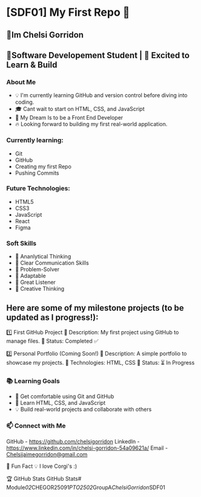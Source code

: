 # [SDF01] My First Repo 🚀


## 👋Im Chelsi Gorridon
## 🌱Software Developement Student | 🚀 Excited to Learn & Build

### About Me

- 💡  I'm currently learning GitHub and version control before diving into coding.
- 🎓  Cant wait to start on HTML, CSS, and JavaScript
- 🤖  My Dream Is to be a Front End Developer
- 🔥  Looking forward to building my first real-world application.


### Currently learning:

- Git
- GitHub
- Creating my first Repo
- Pushing Commits 

### Future Technologies:

- HTML5 
- CSS3 
- JavaScript
- React 
- Figma

### Soft Skills

- 🤝 Ananlytical Thinking 
- 📢 Clear Communication Skills
- 🎯 Problem-Solver 
- 🚀 Adaptable
- 📌 Great Listener
- 🚀 Creative Thinking 


## Here are some of my milestone projects (to be updated as I progress!):

1️⃣ First GitHub Project
🔹 Description: My first project using GitHub to manage files.
🔹 Status: Completed ✅

2️⃣ Personal Portfolio (Coming Soon!)
🔹 Description: A simple portfolio to showcase my projects.
🔹 Technologies: HTML, CSS 🔹 Status: ⏳ In Progress

### 📚 Learning Goals

- 🚀 Get comfortable using Git and GitHub
- 🎨 Learn HTML, CSS, and JavaScript
- 💡 Build real-world projects and collaborate with others

### 📫 Connect with Me

GitHub - https://github.com/chelsigorridon 
LinkedIn - https://www.linkedin.com/in/chelsi-gorridon-54a09621a/
Email - Chelsijaimegorridon@gmail.com

🚀 Fun Fact
💡 I love Corgi's :) 

🏆 GitHub Stats
GitHub Stats#   M o d u l e _ 0 2 _ C H E G O R 2 5 0 9 1 _ P T O 2 5 0 2 _ G r o u p A _ C h e l s i G o r r i d o n _ S D F 0 1 
 
 
